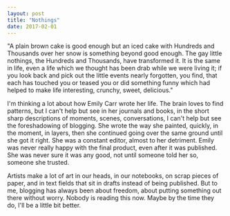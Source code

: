 ```yaml
---
layout: post
title: "Nothings"
date: 2017-02-01
---
```


"A plain brown cake is good enough but an iced cake with Hundreds and Thousands over her snow is something beyond good enough. The gay little nothings, the Hundreds and Thousands, have transformed it. It is the same in life, even a life which we thought has been drab while we were living it; if you look back and pick out the little events nearly forgotten, you find, that each has touched you or teased you or did something funny which had helped to make life interesting, crunchy, sweet, delicious."

I'm thinking a lot about how Emily Carr wrote her life. The brain loves to find patterns, but I can't help but see in her journals and books, in the short sharp descriptions of moments, scenes, conversations, I can't help but see the foreshadowing of blogging. She wrote the way she painted, quickly, in the moment, in layers, then she continued going over the same ground until she got it right. She was a constant editor, almost to her detriment. Emily was never really happy with the final product, even after it was published. She was never sure it was any good, not until someone told her so, someone she trusted.

Artists make a lot of art in our heads, in our notebooks, on scrap pieces of paper, and in text fields that sit in drafts instead of being published. But to me, blogging has always been about freedom, about putting something out there without worry. Nobody is reading this now. Maybe by the time they do, I'll be a little bit better.
